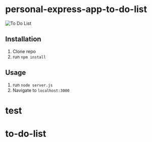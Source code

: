 # personal-express-app-to-do-list

![To Do List](public/thumbnail.png)

## Installation

1. Clone repo
2. run `npm install`

## Usage

1. run `node server.js`
2. Navigate to `localhost:3000`
# test
# to-do-list
